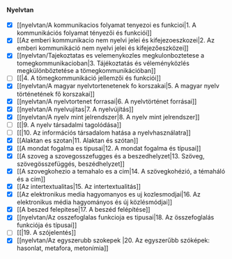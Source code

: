 #### Nyelvtan
- [x] [[nyelvtan/A kommunikacios folyamat tenyezoi es funkcioi|1. A kommunikációs folyamat tényezői és funkciói]]
- [x] [[Az emberi kommunikacio nem nyelvi jelei és kifejezoeszkozei|2. Az emberi kommunikáció nem nyelvi jelei és kifejezőeszközei]]
- [x] [[nyelvtan/Tajekoztatas es velemenykozles megkulonboztetese a tomegkommunikacioban|3. Tájékoztatás és véleményközlés megkülönböztetése a tömegkommunikációban]]
- [ ] [[|4. A tömegkommunikáció jellemzői és funkciói]]
- [x] [[nyelvtan/A magyar nyelvtortenetenek fo korszakai|5. A magyar nyelv történetének fő korszakai]]
- [x] [[nyelvtan/A nyelvtortenet forrasai|6. A nyelvtörténet forrásai]]
- [x] [[nyelvtan/A nyelvujitas|7. A nyelvújítás]]
- [x] [[nyelvtan/A nyelv mint jelrendszer|8. A nyelv mint jelrendszer]]
- [ ] [[|9. A nyelv társadalmi tagolódása]]
- [ ] [[|10. Az információs társadalom hatása a nyelvhasználatra]]
- [x] [[Alaktan es szotan|11. Alaktan és szótan]]
- [x] [[A mondat fogalma es tipusai|12. A mondat fogalma és típusai]]
- [x] [[A szoveg a szovegosszefugges és a beszedhelyzet|13. Szöveg, szövegösszefüggés, beszédhelyzet]]
- [x] [[A szovegkohezio a temahalo es a cim|14. A szövegkohézió, a témaháló és a cím]]
- [x] [[Az intertextualitas|15. Az intertextualitás]]
- [x] [[Az elektronikus media hagyomanyos es uj kozlesmodjai|16. Az elektronikus média hagyományos és új közlésmódjai]]
- [x] [[A beszed felepitese|17. A beszéd felépítése]]
- [x] [[nyelvtan/Az osszefoglalas funkcioja es tipusai|18. Az összefoglalás funkciója és típusai]]
- [ ] [[|19. A szójelentés]]
- [x] [[nyelvtan/Az egyszerubb szokepek |20. Az egyszerűbb szóképek: hasonlat, metafora, metonímia]]